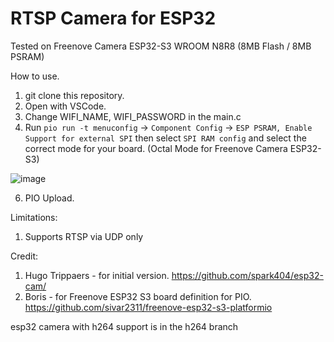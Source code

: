 # RTSP Camera for ESP32

Tested on Freenove Camera ESP32-S3 WROOM N8R8 (8MB Flash / 8MB PSRAM)

How to use.

1. git clone this repository.
2. Open with VSCode.
3. Change WIFI_NAME, WIFI_PASSWORD in the main.c
4. Run `pio run -t menuconfig` -> `Component Config` -> `ESP PSRAM, Enable Support for external SPI` then select `SPI RAM config` and select the correct mode for your board. (Octal Mode for Freenove Camera ESP32-S3)

![image](https://github.com/kakopappa/esp32-rtsp-camera/assets/7474406/1b28e9ff-e88a-43b4-9204-fd9983802869)
   
6. PIO Upload.

Limitations:
1. Supports RTSP via UDP only

Credit:
1. Hugo Trippaers - for initial version. https://github.com/spark404/esp32-cam/
2. Boris - for Freenove ESP32 S3 board definition for PIO. https://github.com/sivar2311/freenove-esp32-s3-platformio

esp32 camera with h264 support is in the h264 branch
